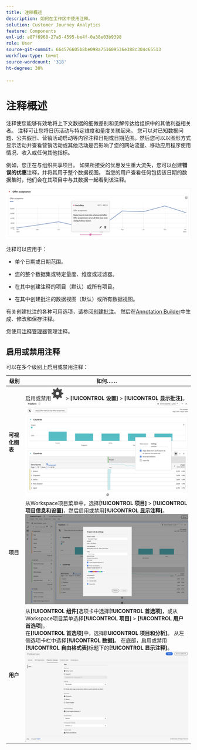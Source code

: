 ```yaml
---
title: 注释概述
description: 如何在工作区中使用注释。
solution: Customer Journey Analytics
feature: Components
exl-id: a87f6968-27a5-4595-be4f-0a38e03b9398
role: User
source-git-commit: 664576605b8be098a751609536e388c304c65513
workflow-type: tm+mt
source-wordcount: '318'
ht-degree: 30%

---
```


# 注释概述

注释使您能够有效地将上下文数据的细微差别和见解传达给组织中的其他利益相关者。 注释可让您将日历活动与特定维度和量度关联起来。 您可以对已知数据问题、公共假日、营销活动启动等内容注释日期或日期范围。然后您可以以图形方式显示活动并查看营销活动或其他活动是否影响了您的网站流量、移动应用程序使用情况、收入或任何其他指标。

例如，您正在与组织共享项目。 如果所接受的优惠发生重大流失，您可以创建&#x200B;**错误的优惠**&#x200B;注释，并将其用于整个数据视图。 当您的用户查看任何包括该日期的数据集时，他们会在其项目中与其数据一起看到该注释。

![突出显示注释的折线图。](assets/annotation-example.png)

注释可以应用于：

* 单个日期或日期范围。

* 您的整个数据集或特定量度、维度或过滤器。

* 在其中创建注释的项目（默认）或所有项目。

* 在其中创建批注的数据视图（默认）或所有数据视图。

有关创建批注的各种可用选项，请参阅[创建批注](/help/components/annotations/create-annotations.md)。 然后在[Annotation Builder](create-annotations.md#annotation-builder)中生成、修改和保存注释。

您使用[注释管理器](manage-annotations.md)管理注释。

## 启用或禁用注释

可以在多个级别上启用或禁用注释：

| 级别 | 如何…… |
|---|---|
| **可视化图表** | 启用或禁用![设置](/help/assets/icons/Setting.svg) > **[!UICONTROL 设置]** > **[!UICONTROL 显示批注]**。<br/>![启用禁用可视化图表的批注](/help/components/annotations/assets/annotations-visualization.png) |
| **项目** | 从Workspace项目菜单中，选择&#x200B;**[!UICONTROL 项目]** > **[!UICONTROL 项目信息和设置]**，然后启用或禁用&#x200B;**[!UICONTROL 显示注释]**。<br/>![为项目启用禁用批注](/help/components/annotations/assets/annotations-project.png) |
| **用户** | 从&#x200B;**[!UICONTROL 组件]**&#x200B;选项卡中选择&#x200B;**[!UICONTROL 首选项]**，或从Workspace项目菜单选择&#x200B;**[!UICONTROL 项目]** > **[!UICONTROL 用户首选项]**。 <br/>在&#x200B;**[!UICONTROL 首选项]**&#x200B;中，选择&#x200B;**[!UICONTROL 项目和分析]**。 从左侧选项卡栏中选择&#x200B;**[!UICONTROL 数据]**。 在底部，启用或禁用&#x200B;**[!UICONTROL 自由格式表]**&#x200B;标题下的&#x200B;**[!UICONTROL 显示注释]**。<br/>![为用户启用禁用批注](/help/components/annotations/assets/annotations-user.png) |
